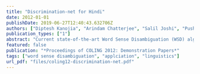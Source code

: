 ```yaml
---
title: "Discrimination-net for Hindi"
date: 2012-01-01
publishDate: 2019-06-27T12:40:43.632706Z
authors: ["Diptesh Kanojia", "Arindam Chatterjee", "Salil Joshi", "Pushpak Bhattacharyya"]
publication_types: ["1"]
abstract: "Current state-of-the-art Word Sense Disambiguation (WSD) algorithms are mostly supervised and use the P (Sense|Word) statistic for annotation. This P (Sense|Word) statistic is obtained after training the model on an annotated corpus. The performance of WSD algorithms do not match the efficiency and quality of human annotation. It is therefore important to know the role of the contextual clues in WSD. Human beings in turn, actuate the task of disambiguating the sense of a word, by gathering hints from the context words in the neighbourhood of the word. Contextual clues thus form the basic building block for the human sense disambiguation task. The need was thus felt for a tool, which could help us get a deeper insight into the human mind, while disambiguating polysemous words. As mentioned earlier, in the human mind, sense disambiguation highly depends on finding clues in corpus text, which finally lead to a winner sense. In order to make WSD algorithms more efficient, it is highly desirable to assimilate knowledge regarding contextual clues of words. In order to make WSD algorithms more efficient, it is highly desirable to assimilate knowledge regarding contextual clues of words, which aid in finding correct senses of words in that context. Hence, we developed a tool which could help a lexicographer mark the clues for disambiguating a word in a context. In the current phase, this tool lets the lexicographer select the clues from the gloss and example fields in the synset, and adds them to a database."
featured: false
publication: "*Proceedings of COLING 2012: Demonstration Papers*"
tags: ["word sense disambiguation", "applciation", "linguistics"]
url_pdf: "files/coling12-discrimination-net.pdf"
---
```


